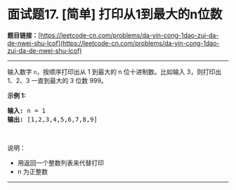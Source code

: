 # 面试题17. [简单] 打印从1到最大的n位数

**题目链接：**[https://leetcode-cn.com/problems/da-yin-cong-1dao-zui-da-de-nwei-shu-lcof](https://leetcode-cn.com/problems/da-yin-cong-1dao-zui-da-de-nwei-shu-lcof)

---

<div class="content__1Y2H">
 <div class="notranslate">
  <p>输入数字 <code>n</code>，按顺序打印出从 1 到最大的 n 位十进制数。比如输入 3，则打印出 1、2、3 一直到最大的 3 位数 999。</p> 
  <p><strong>示例 1:</strong></p> 
  <pre class="language-text"><strong>输入:</strong> n = 1
<strong>输出:</strong> [1,2,3,4,5,6,7,8,9]
</pre> 
  <p>&nbsp;</p> 
  <p>说明：</p> 
  <ul> 
   <li>用返回一个整数列表来代替打印</li> 
   <li>n 为正整数</li> 
  </ul> 
 </div>
</div>

---

```

```